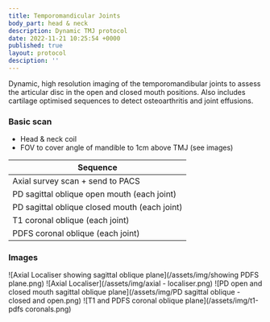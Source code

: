 ```yaml
---
title: Temporomandicular Joints
body_part: head & neck
description: Dynamic TMJ protocol
date: 2022-11-21 10:25:54 +0000
published: true
layout: protocol
desciption: ''
---
```

Dynamic, high resolution imaging of the temporomandibular joints to assess the articular disc in the open and closed mouth positions. Also includes cartilage optimised sequences
to detect osteoarthritis and joint effusions.

### Basic scan
- Head & neck coil
- FOV to cover angle of mandible to 1cm above TMJ (see images)

| Sequence              |
| ---                   |
| Axial survey scan + send to PACS			|
| PD sagittal oblique open mouth (each joint) 	|
| PD sagittal oblique closed mouth (each joint) |
| T1 coronal oblique (each joint) 	|
| PDFS coronal oblique (each joint) 	|

### Images
![Axial Localiser showing sagittal oblique plane](/assets/img/showing PDFS plane.png)
![Axial Localiser](/assets/img/axial - localiser.png)
![PD open and closed mouth sagittal oblique plane](/assets/img/PD sagittal oblique - closed and open.png)
![T1 and PDFS coronal oblique plane](/assets/img/t1-pdfs coronals.png)
